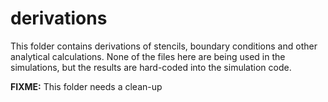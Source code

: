 # derivations

This folder contains derivations of stencils, boundary conditions and other
analytical calculations.
None of the files here are being used in the simulations, but the results are hard-coded into the simulation code.

**FIXME:**
This folder needs a clean-up
